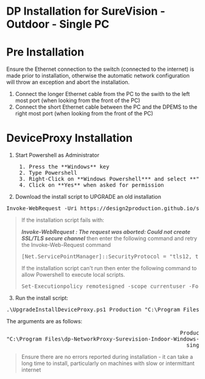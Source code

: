 # DP Installation for SureVision - Outdoor - Single PC

# Pre Installation
Ensure the Ethernet connection to the switch (connected to the internet) is made prior to installation, otherwise the automatic network configuration will throw an exception and abort the installation.

1. Connect the longer Ethernet cable from the PC to the swith to the left most port (when looking from the front of the PC)
2. Connect the short Ethernet cable between the PC and the DPEMS to the right most port (when looking from the front of the PC)

# DeviceProxy Installation

1. Start Powershell as Administrator
<pre>
    1. Press the **Windows** key
    2. Type Powershell
    3. Right-Click on **Windows Powershell*** and select **"Run As Administrator"**
    4. Click on **Yes** when asked for permission
</pre>

2. Download the install script to UPGRADE an old installation
<pre>
Invoke-WebRequest -Uri https://design2production.github.io/scoop/UpgradeInstallDeviceProxy.ps1 -OutFile UpgradeInstallDeviceProxy.ps1
</pre>

> If the installation script fails with:
>
> ***Invoke-WebRequest : The request was aborted: Could not create SSL/TLS secure channel***
> then enter the following command and retry the Invoke-Web-Request command
> <pre>
> [Net.ServicePointManager]::SecurityProtocol = "tls12, tls11, tls"
> </pre>
> If the installation script can't run then enter the following command to allow Powershell to execute local scripts.
> <pre>
> Set-Executionpolicy remotesigned -scope currentuser -Force 
> </pre>

3. Run the install script:

<pre>.\UpgradeInstallDeviceProxy.ps1 Production "C:\Program Files\dp-NetworkProxy-SureVision-Indoor-Windows-V1.6" singlePC</pre>

The arguments are as follows:
<pre>
                                                      Production = which server to use: Staging | Production
"C:\Program Files\dp-NetworkProxy-Surevision-Indoor-Windows-V1.6 = old installation folder
                                                        singlePc = InstallationType: singlePC|dualPC
</pre>

> Ensure there are no errors reported during installation - it can take a long time to install, particularly on machines with slow or intermittant internet